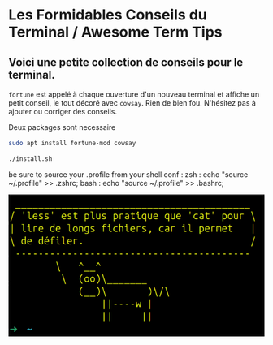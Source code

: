 # Les Formidables Conseils du Terminal / Awesome Term Tips 

## Voici une petite collection de conseils pour le terminal.

`fortune` est appelé à chaque ouverture d'un nouveau terminal et affiche un petit conseil, le tout décoré avec `cowsay`. Rien de bien fou.
N'hésitez pas à ajouter ou corriger des conseils.



Deux packages sont necessaire
```bash
sudo apt install fortune-mod cowsay 
```

```bash
./install.sh
```
be sure to source your .profile from your shell conf : 
zsh : 
echo "source ~/.profile" >> .zshrc;
bash : 
echo "source ~/.profile" >> .bashrc;

![alt text](images/image.png)



